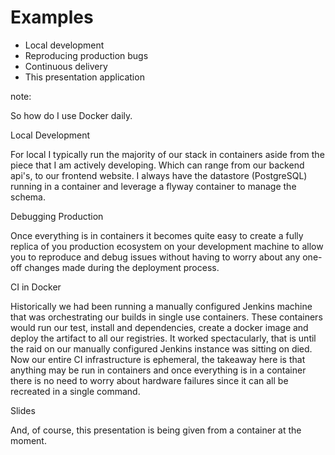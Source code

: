 # Examples

* Local development
* Reproducing production bugs
* Continuous delivery
* This presentation application

note:

So how do I use Docker daily.

Local Development

For local I typically run the majority of our stack in containers aside from
the piece that I am actively developing. Which can range from our backend
api's, to our frontend website. I always have the datastore (PostgreSQL)
running in a container and leverage a flyway container to manage the schema.

Debugging Production

Once everything is in containers it becomes quite easy to create a fully
replica of you production ecosystem on your development machine to allow you
to reproduce and debug issues without having to worry about any one-off changes
made during the deployment process.

CI in Docker

Historically we had been running a manually configured Jenkins machine that was
orchestrating our builds in single use containers. These containers would run
our test, install and dependencies, create a docker image and deploy the
artifact to all our registries. It worked spectacularly, that is until the raid
on our manually configured Jenkins instance was sitting on died. Now our entire
CI infrastructure is ephemeral, the takeaway here is that anything may be run
in containers and once everything is in a container there is no need to worry
about hardware failures since it can all be recreated in a single command.

Slides

And, of course, this presentation is being given from a container at the
moment.
